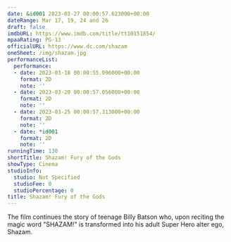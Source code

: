 ```yaml
---
date: &id001 2023-03-27 00:00:57.623000+00:00
dateRange: Mar 17, 19, 24 and 26
draft: false
imdbURL: https://www.imdb.com/title/tt10151854/
mpaaRating: PG-13
officialURL: https://www.dc.com/shazam
oneSheet: /img/shazam.jpg
performanceList:
  performance:
  - date: 2023-03-18 00:00:55.096000+00:00
    format: 2D
    note: ''
  - date: 2023-03-20 00:00:57.056000+00:00
    format: 2D
    note: ''
  - date: 2023-03-25 00:00:57.313000+00:00
    format: 2D
    note: ''
  - date: *id001
    format: 2D
    note: ''
runningTime: 130
shortTitle: Shazam! Fury of the Gods
showType: Cinema
studioInfo:
  studio: Not Specified
  studioFee: 0
  studioPercentage: 0
title: Shazam! Fury of the Gods
---
```


The film continues the story of teenage Billy Batson who, upon reciting the magic word "SHAZAM!" is transformed into his adult Super Hero alter ego, Shazam.